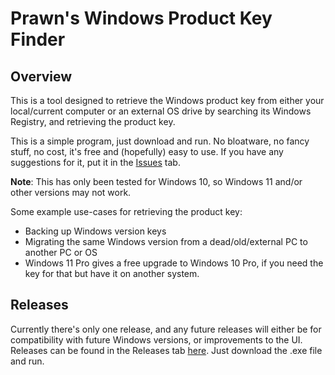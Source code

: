 <h1>Prawn's Windows Product Key Finder</h1>
<h2>Overview</h2>
This is a tool designed to retrieve the Windows product key from either your local/current computer or an external OS drive by searching its Windows Registry, and retrieving the product key.

This is a simple program, just download and run. No bloatware, no fancy stuff, no cost, it's free and (hopefully) easy to use. 
If you have any suggestions for it, put it in the <a href="https://github.com/prawn0fthedead/Prawns_Windows_Product_Key_Finder/issues">Issues</a> tab.

<b>Note</b>: This has only been tested for Windows 10, so Windows 11 and/or other versions may not work.

Some example use-cases for retrieving the product key:
<ul>
  <li>Backing up Windows version keys</li>
  <li>Migrating the same Windows version from a dead/old/external PC to another PC or OS</li>
  <li>Windows 11 Pro gives a free upgrade to Windows 10 Pro, if you need the key for that but have it on another system.</li>
</ul>

<h2>Releases</h2>
Currently there's only one release, and any future releases will either be for compatibility with future Windows versions, or improvements to the UI.
Releases can be found in the Releases tab <a href="https://github.com/prawn0fthedead/Prawns_Windows_Product_Key_Finder/releases">here</a>. Just download the .exe file and run.
